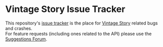 # Vintage Story Issue Tracker

This repository's [issue tracker][Issues] is the place for [Vintage Story][Website] related bugs and crashes.  
For feature requests (including ones related to the API) please use the [Suggestions Forum][Suggestions].


[Website]: https://vintagestory.at/
[Issues]: https://github.com/anegostudios/VintageStory-Issues/issues
[Suggestions]: https://www.vintagestory.at/forums/forum/5-suggestions/
